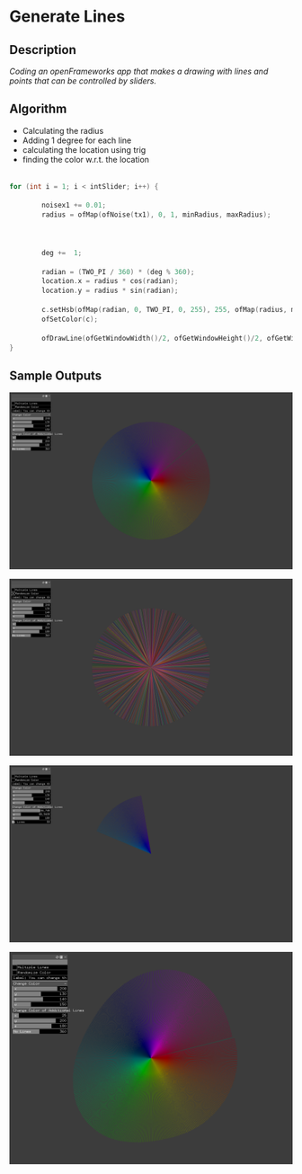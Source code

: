 # Generate Lines

## Description 

*Coding an openFrameworks app that makes a drawing with lines and points that can be controlled by sliders.*



## Algorithm

- Calculating the radius 
- Adding 1 degree for each line 
- calculating the location using trig 
- finding the color w.r.t. the location

```C++

for (int i = 1; i < intSlider; i++) {
        
        noisex1 += 0.01;
        radius = ofMap(ofNoise(tx1), 0, 1, minRadius, maxRadius);
         
         
         
        deg +=  1;
        
        radian = (TWO_PI / 360) * (deg % 360);
        location.x = radius * cos(radian);
        location.y = radius * sin(radian);
        
        c.setHsb(ofMap(radian, 0, TWO_PI, 0, 255), 255, ofMap(radius, minRadius, maxRadius, 0, 255), 255);
        ofSetColor(c);
        
        ofDrawLine(ofGetWindowWidth()/2, ofGetWindowHeight()/2, ofGetWindowWidth()/2+location.x, ofGetWindowHeight()/2+location.y);
}

```

## Sample Outputs

![](bin/data/ss_1.png)


![](bin/data/ss_2.png)



![](bin/data/ss_3.png)

![](bin/data/ss_5.png)
